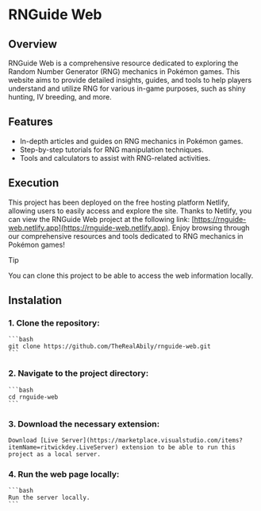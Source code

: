 # RNGuide Web

## Overview

RNGuide Web is a comprehensive resource dedicated to exploring the Random Number Generator (RNG) mechanics in Pokémon games. This website aims to provide detailed insights, guides, and tools to help players understand and utilize RNG for various in-game purposes, such as shiny hunting, IV breeding, and more.

## Features

- In-depth articles and guides on RNG mechanics in Pokémon games.
- Step-by-step tutorials for RNG manipulation techniques.
- Tools and calculators to assist with RNG-related activities.

## Execution

This project has been deployed on the free hosting platform Netlify, allowing users to easily access and explore the site. Thanks to Netlify, you can view the RNGuide Web project at the following link: [https://rnguide-web.netlify.app](https://rnguide-web.netlify.app). Enjoy browsing through our comprehensive resources and tools dedicated to RNG mechanics in Pokémon games!


> [!TIP]
> You can clone this project to be able to access the web information locally.


## Instalation

### 1. Clone the repository:
    ```bash
    git clone https://github.com/TheRealAbily/rnguide-web.git
    ```

### 2. Navigate to the project directory:
    ```bash
    cd rnguide-web
    ```

### 3. Download the necessary extension:
    Download [Live Server](https://marketplace.visualstudio.com/items?itemName=ritwickdey.LiveServer) extension to be able to run this project as a local server.

### 4. Run the web page locally:
    ```bash
    Run the server locally.
    ```
